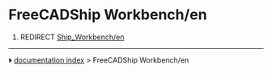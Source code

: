 # FreeCADShip Workbench/en
1.  REDIRECT [Ship_Workbench/en](Ship_Workbench/en.md)



---
⏵ [documentation index](../README.md) > FreeCADShip Workbench/en

